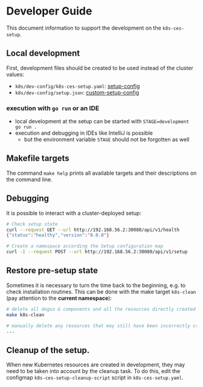 # Developer Guide

This document information to support the development on the `k8s-ces-setup`.

## Local development

First, development files should be created to be used instead of the cluster values:

* `k8s/dev-config/k8s-ces-setup.yaml`: [setup-config](../operations/configuration_guide_en.md)
* `k8s/dev-config/setup.json`: [custom-setup-config](../operations/custom_setup_configuration_en.md)

### execution with `go run` or an IDE

- local development at the setup can be started with `STAGE=development go run .`
- execution and debugging in IDEs like IntelliJ is possible
   - but the environment variable `STAGE` should not be forgotten as well

## Makefile targets

The command `make help` prints all available targets and their descriptions on the command line.

## Debugging

It is possible to interact with a cluster-deployed setup:

```bash
# Check setup state
curl --request GET --url http://192.168.56.2:30080/api/v1/health
{"status":"healthy","version":"0.0.0"}

# Create a namespace according the Setup configuration map
curl -I --request POST --url http://192.168.56.2:30080/api/v1/setup
```

## Restore pre-setup state

Sometimes it is necessary to turn the time back to the beginning, e.g. to check installation routines.
This can be done with the make target `k8s-clean` (pay attention to the **current namespace**):

```bash
# delete all dogus & components and all the resources directly created by the setup
make k8s-clean

# manually delete any resources that may still have been incorrectly created
...
```

## Cleanup of the setup.

When new Kubernetes resources are created in development, they may need to be taken into account by the cleanup task.
To do this, edit the configmap `k8s-ces-setup-cleanup-script` script in `k8s-ces-setup.yaml`.